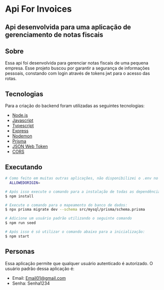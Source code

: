 # Api For Invoices

## Api desenvolvida para uma aplicação de gerenciamento de notas fiscais

## Sobre

Essa api foi desenvolvida para gerenciar notas fiscais de uma pequena empresa. Esse projeto buscou por garantir a segurança de informações pessoais, constando com login através de tokens jwt para o acesso das rotas.

## Tecnologias

Para a criação do backend foram utilizadas as seguintes tecnologias:

- [Node.js](https://nodejs.org/en/)
- [Javascript](https://developer.mozilla.org/pt-BR/docs/Web/JavaScript)
- [Typescript](https://www.typescriptlang.org/pt/)
- [Express](https://expressjs.com)
- [Nodemon](https://nodemon.io/)
- [Prisma](https://www.prisma.io/)
- [JSON Web Token](https://www.npmjs.com/package/jsonwebtoken)
- [CORS](https://www.npmjs.com/package/cors)

## Executando

```bash
# Como feito em muitas outras aplicações, não disponibilizei o .env no github, então para a inicialização do backend será necessário a criação do arquivo .env com as seguintes variáveis de ambiente:
  ALLOWEDORIGIN=

# Após isso execute o comando para a instalação de todas as dependências:
$ npm install

# Execute o comando para o mapeamento do banco de dados:
$ npx prisma migrate dev --schema src/mysql/prisma/schema.prisma

# Adicione um usuário padrão utilizando o seguinte comando
$ npm run seed

# Após isso é só utilizar o comando abaixo para a inicialização:
$ npm start
```

## Personas

Essa aplicação permite que qualquer usuário autenticado é autorizado. O usuário padrão dessa aplicação é:

- Email: Email01@gmail.com
- Senha: Senha1234
